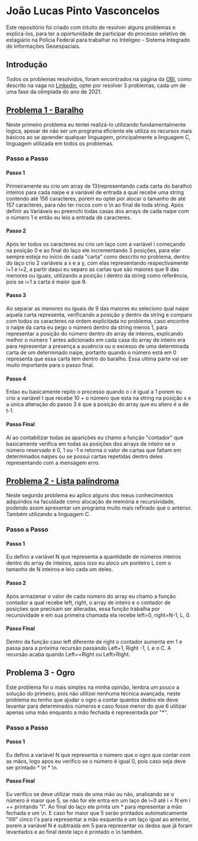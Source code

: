 # João Lucas Pinto Vasconcelos
Este repositório foi criado com intuito de resolver alguns problemas e explicá-los, para ter a oportunidade de participar do processo seletivo de estagiário na Polícia Federal para trabalhar no Inteligeo - Sistema Integrado de Informações Geoespaciais.

## Introdução
Todos os problemas resolvidos, foram encontrados na página da [OBI](https://olimpiada.ic.unicamp.br/pratique/pu/), como descrito na vaga no [Linkedin](https://www.linkedin.com/feed/update/urn:li:activity:7028742707166519296/?utm_source=share&utm_medium=member_ios), optei por resolver 3 problemas, cada um de uma fase da olimpíada do ano de 2021.

## [Problema 1 - Baralho](https://olimpiada.ic.unicamp.br/pratique/ps/2021/f1/baralho/)
Neste primeiro problema eu tentei realizá-lo utilizando fundamentalmente logica, apesar de não ser um programa eficiente ele utiliza os recursos mais básicos ao se aprender qualquer linguagem, principalmente a linguagem C, linguagem utilizada em todos os problemas.

### Passo a Passo

#### Passo 1
Primeiramente eu crio um array de 13(representando cada carta do baralho) inteiros para cada naipe e a variável de entrada a qual recebe uma string contendo até 156 caracteres, porem eu optei por alocar o tamanho de até 157 caracteres, para não ter riscos com o \n ao final de toda string. Após definir as Variáveis eu preenchi todas casas dos arrays de cada naipe com o número 1 e então eu leio a entrada de caracteres.

#### Passo 2
Após ler todos os caracteres eu crio um laço com a variável i começando na posição 0 e ao final do laço ele incrementando 3 posições, para elar sempre esteja no início de cada "carta" como descrito no problema, dentro do laço crio 2 variáveis a x e a y, com elas representando respectivamente i+1 e i+2, a partir daqui eu separo as cartas que são maiores que 9 das menores ou iguais, utilizando a posição i dentro da string como referência, pois se i=1 a carta é maior que 9.

#### Passo 3 
Ao separar as menores ou iguais de 9 das maiores eu seleciono qual naipe aquela carta representa, verificando a posição y dentro da string e comparo com todos os caracteres na ordem explicitada no problema, caso encontre o naipe da carta eu pego o número dentro da string menos 1, para representar a posição do número dentro do array de inteiros, explicando melhor o número 1 antes adicionado em cada casa do array de inteiro era para representar a presença a ausência ou o excesso de uma determinada carta de um determinado naipe, portanto quando o número está em 0 representa que essa carta tem dentro do baralho. Essa ultima parte vai ser muito importante para o passo final.

#### Passo 4
Entao eu basicamente repito o processo quando o i é igual a 1 porem eu crio a variável t que recebe 10 + o número que esta na string na posição x e a única alteração do passo 3 é que a posição do array que eu altero é a de t-1.

#### Passo Final
Ai ao contabilizar todas as aparições eu chamo a função "contador" que basicamente verifica em todas as posições dos arrays de inteiro se o número reservado é 0, 1 ou -1 e retorna o valor de cartas que faltam em determinados naipes ou se possui cartas repetidas dentro deles representando com a mensagem erro.


## [Problema 2 - Lista palíndroma](https://olimpiada.ic.unicamp.br/pratique/ps/2021/f2/lista/)
Neste segundo problema eu aplico alguns dos meus conhecimentos adquiridos na faculdade como alocação de memória e recursividade, podendo assim apresentar um programa muito mais refinado que o anterior. Também utilizando a linguagem C.


### Passo a Passo

#### Passo 1
Eu defino a variável N que representa a quantidade de números inteiros dentro do array de inteiros, apos isso eu aloco um ponteiro L com o tamanho de N inteiros e leio cada um deles.

#### Passo 2
Após armazenar o valor de cada número do array eu chamo a função contador a qual recebe left, right, o array de inteiro e o contador de posições que precisam ser alteradas, essa função trabalha por recursividade e em sua primeira chamada ela recebe left=0, right=N-1, L, 0.

#### Passo Final
Dentro da função caso left diferente de right o contador aumenta em 1 e passa para a próxima recursão passando Left+1, Right -1, L e o C. A recursão acaba quando Left==Right ou Left>Right. 


## Problema 3 - Ogro
Este problema foi o mais simples na minha opinião, lembra um pouco a solução do primeiro, pois não utilizei nenhuma técnica avançada, neste problema eu tenho que ajudar o ogro a contar quantos dedos ele deve levantar para determinados números e caso fosse menor do que 6 utilizar apenas uma mão enquanto a mão fechada é representada por "*".

### Passo a Passo

#### Passo 1
Eu defino a variável N que representa o número que o ogro que contar com as mãos, logo apos eu verifico se o número é igual 0, pois caso seja deve ser printado * \n * \n.

#### Passo Final
Eu verifico se deve utilizar mais de uma mão ou não, analisando se o número é maior que 5, se não for ele entra em um laço de i=0 até i < N em i ++ printando "I". Ao final do laço ele printa um * para representar a mão fechada e um \n. E caso for maior que 5 serão printados automaticamente "IIIII" cinco I's para representar a mão esquerda e um laço igual ao anterior, porem a variável N é subtraída em 5 para representar os dedos que já foram levantados e ao final deste laço é printado o \n também.